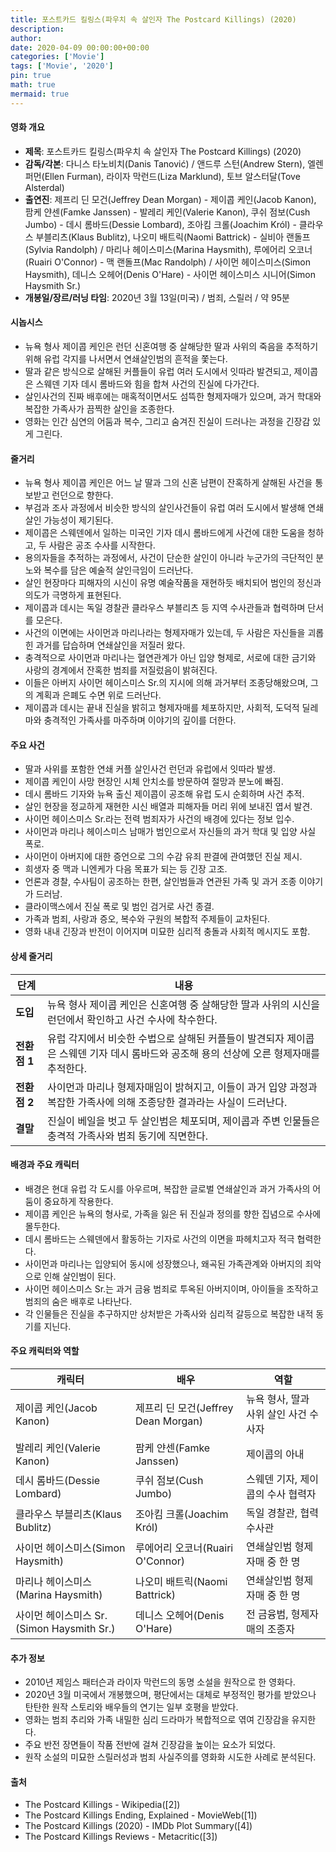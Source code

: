 ```yaml
---
title: 포스트카드 킬링스(파우치 속 살인자 The Postcard Killings) (2020)
description: 
author: 
date: 2020-04-09 00:00:00+00:00
categories: ['Movie']
tags: ['Movie', '2020']
pin: true
math: true
mermaid: true
---
```

#### 영화 개요

- **제목**: 포스트카드 킬링스(파우치 속 살인자 The Postcard Killings) (2020)  
- **감독/각본**: 다니스 타노비치(Danis Tanović) / 앤드루 스턴(Andrew Stern), 엘렌 퍼먼(Ellen Furman), 라이자 막런드(Liza Marklund), 토브 알스터달(Tove Alsterdal)  
- **출연진**: 제프리 딘 모건(Jeffrey Dean Morgan) - 제이콥 케인(Jacob Kanon), 팜케 얀센(Famke Janssen) - 발레리 케인(Valerie Kanon), 쿠쉬 점보(Cush Jumbo) - 데시 롬바드(Dessie Lombard), 조아킴 크롤(Joachim Król) - 클라우스 부블리츠(Klaus Bublitz), 나오미 배트릭(Naomi Battrick) - 실비아 랜돌프(Sylvia Randolph) / 마리나 헤이스미스(Marina Haysmith), 루에어리 오코너(Ruairi O'Connor) - 맥 랜돌프(Mac Randolph) / 사이먼 헤이스미스(Simon Haysmith), 데니스 오헤어(Denis O'Hare) - 사이먼 헤이스미스 시니어(Simon Haysmith Sr.)  
- **개봉일/장르/러닝 타임**: 2020년 3월 13일(미국) / 범죄, 스릴러 / 약 95분  

#### 시놉시스

- 뉴욕 형사 제이콥 케인은 런던 신혼여행 중 살해당한 딸과 사위의 죽음을 추적하기 위해 유럽 각지를 나서면서 연쇄살인범의 흔적을 쫓는다.  
- 딸과 같은 방식으로 살해된 커플들이 유럽 여러 도시에서 잇따라 발견되고, 제이콥은 스웨덴 기자 데시 롬바드와 힘을 합쳐 사건의 진실에 다가간다.  
- 살인사건의 진짜 배후에는 매혹적이면서도 섬뜩한 형제자매가 있으며, 과거 학대와 복잡한 가족사가 끔찍한 살인을 조종한다.  
- 영화는 인간 심연의 어둠과 복수, 그리고 숨겨진 진실이 드러나는 과정을 긴장감 있게 그린다.  

#### 줄거리

- 뉴욕 형사 제이콥 케인은 어느 날 딸과 그의 신혼 남편이 잔혹하게 살해된 사건을 통보받고 런던으로 향한다.  
- 부검과 조사 과정에서 비슷한 방식의 살인사건들이 유럽 여러 도시에서 발생해 연쇄살인 가능성이 제기된다.  
- 제이콥은 스웨덴에서 일하는 미국인 기자 데시 롬바드에게 사건에 대한 도움을 청하고, 두 사람은 공조 수사를 시작한다.  
- 용의자들을 추적하는 과정에서, 사건이 단순한 살인이 아니라 누군가의 극단적인 분노와 복수를 담은 예술적 살인극임이 드러난다.  
- 살인 현장마다 피해자의 시신이 유명 예술작품을 재현하듯 배치되어 범인의 정신과 의도가 극명하게 표현된다.  
- 제이콥과 데시는 독일 경찰관 클라우스 부블리츠 등 지역 수사관들과 협력하며 단서를 모은다.  
- 사건의 이면에는 사이먼과 마리나라는 형제자매가 있는데, 두 사람은 자신들을 괴롭힌 과거를 답습하며 연쇄살인을 저질러 왔다.  
- 충격적으로 사이먼과 마리나는 혈연관계가 아닌 입양 형제로, 서로에 대한 금기와 사랑의 경계에서 잔혹한 범죄를 저질렀음이 밝혀진다.  
- 이들은 아버지 사이먼 헤이스미스 Sr.의 지시에 의해 과거부터 조종당해왔으며, 그의 계획과 은폐도 수면 위로 드러난다.  
- 제이콥과 데시는 끝내 진실을 밝히고 형제자매를 체포하지만, 사회적, 도덕적 딜레마와 충격적인 가족사를 마주하며 이야기의 깊이를 더한다.  

#### 주요 사건

- 딸과 사위를 포함한 연쇄 커플 살인사건 런던과 유럽에서 잇따라 발생.  
- 제이콥 케인이 사망 현장인 시체 안치소를 방문하여 절망과 분노에 빠짐.  
- 데시 롬바드 기자와 뉴욕 출신 제이콥이 공조해 유럽 도시 순회하며 사건 추적.  
- 살인 현장을 정교하게 재현한 시신 배열과 피해자들 머리 위에 보내진 엽서 발견.  
- 사이먼 헤이스미스 Sr.라는 전력 범죄자가 사건의 배경에 있다는 정보 입수.  
- 사이먼과 마리나 헤이스미스 남매가 범인으로서 자신들의 과거 학대 및 입양 사실 폭로.  
- 사이먼이 아버지에 대한 증언으로 그의 수감 유죄 판결에 관여했던 진실 제시.  
- 희생자 중 맥과 니엔케가 다음 목표가 되는 등 긴장 고조.  
- 언론과 경찰, 수사팀이 공조하는 한편, 살인범들과 연관된 가족 및 과거 조종 이야기가 드러남.  
- 클라이맥스에서 진실 폭로 및 범인 검거로 사건 종결.  
- 가족과 범죄, 사랑과 증오, 복수와 구원의 복합적 주제들이 교차된다.  
- 영화 내내 긴장과 반전이 이어지며 미묘한 심리적 충돌과 사회적 메시지도 포함.  

#### 상세 줄거리

| **단계** | **내용** |
|----------|----------|
| **도입** | 뉴욕 형사 제이콥 케인은 신혼여행 중 살해당한 딸과 사위의 시신을 런던에서 확인하고 사건 수사에 착수한다. |
| **전환점 1** | 유럽 각지에서 비슷한 수법으로 살해된 커플들이 발견되자 제이콥은 스웨덴 기자 데시 롬바드와 공조해 용의 선상에 오른 형제자매를 추적한다. |
| **전환점 2** | 사이먼과 마리나 형제자매임이 밝혀지고, 이들이 과거 입양 과정과 복잡한 가족사에 의해 조종당한 결과라는 사실이 드러난다. |
| **결말** | 진실이 베일을 벗고 두 살인범은 체포되며, 제이콥과 주변 인물들은 충격적 가족사와 범죄 동기에 직면한다. |

#### 배경과 주요 캐릭터

- 배경은 현대 유럽 각 도시를 아우르며, 복잡한 글로벌 연쇄살인과 과거 가족사의 어둠이 중요하게 작용한다.  
- 제이콥 케인은 뉴욕의 형사로, 가족을 잃은 뒤 진실과 정의를 향한 집념으로 수사에 몰두한다.  
- 데시 롬바드는 스웨덴에서 활동하는 기자로 사건의 이면을 파헤치고자 적극 협력한다.  
- 사이먼과 마리나는 입양되어 동시에 성장했으나, 왜곡된 가족관계와 아버지의 죄악으로 인해 살인범이 된다.  
- 사이먼 헤이스미스 Sr.는 과거 금융 범죄로 투옥된 아버지이며, 아이들을 조작하고 범죄의 숨은 배후로 나타난다.  
- 각 인물들은 진실을 추구하지만 상처받은 가족사와 심리적 갈등으로 복잡한 내적 동기를 지닌다.  

#### 주요 캐릭터와 역할

| **캐릭터**                   | **배우**                 | **역할**                                   |
|------------------------------|--------------------------|--------------------------------------------|
| 제이콥 케인(Jacob Kanon)      | 제프리 딘 모건(Jeffrey Dean Morgan)  | 뉴욕 형사, 딸과 사위 살인 사건 수사자           |
| 발레리 케인(Valerie Kanon)   | 팜케 얀센(Famke Janssen)           | 제이콥의 아내                                 |
| 데시 롬바드(Dessie Lombard)  | 쿠쉬 점보(Cush Jumbo)              | 스웨덴 기자, 제이콥의 수사 협력자              |
| 클라우스 부블리츠(Klaus Bublitz) | 조아킴 크롤(Joachim Król)           | 독일 경찰관, 협력 수사관                      |
| 사이먼 헤이스미스(Simon Haysmith) | 루에어리 오코너(Ruairi O'Connor)  | 연쇄살인범 형제자매 중 한 명                   |
| 마리나 헤이스미스(Marina Haysmith)| 나오미 배트릭(Naomi Battrick)      | 연쇄살인범 형제자매 중 한 명                   |
| 사이먼 헤이스미스 Sr.(Simon Haysmith Sr.) | 데니스 오헤어(Denis O'Hare)          | 전 금융범, 형제자매의 조종자                     |

#### 추가 정보

- 2010년 제임스 패터슨과 라이자 막런드의 동명 소설을 원작으로 한 영화다.  
- 2020년 3월 미국에서 개봉했으며, 평단에서는 대체로 부정적인 평가를 받았으나 탄탄한 원작 스토리와 배우들의 연기는 일부 호평을 받았다.  
- 영화는 범죄 추리와 가족 내밀한 심리 드라마가 복합적으로 엮여 긴장감을 유지한다.  
- 주요 반전 장면들이 작품 전반에 걸쳐 긴장감을 높이는 요소가 되었다.  
- 원작 소설의 미묘한 스릴러성과 범죄 사실주의를 영화화 시도한 사례로 분석된다.  

#### 출처

- The Postcard Killings - Wikipedia([2])  
- The Postcard Killings Ending, Explained - MovieWeb([1])  
- The Postcard Killings (2020) - IMDb Plot Summary([4])  
- The Postcard Killings Reviews - Metacritic([3])
